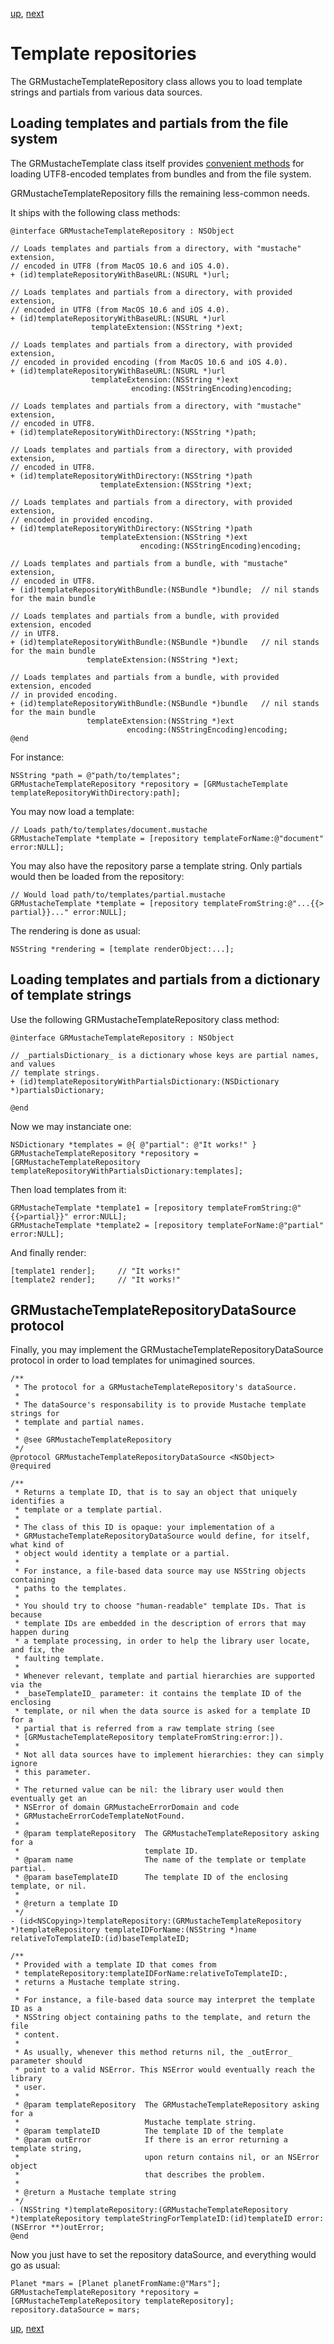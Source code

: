 [up](introduction.md), [next](runtime.md)

Template repositories
=====================

The GRMustacheTemplateRepository class allows you to load template strings and partials from various data sources.


Loading templates and partials from the file system
---------------------------------------------------

The GRMustacheTemplate class itself provides [convenient methods](templates.md) for loading UTF8-encoded templates from bundles and from the file system.

GRMustacheTemplateRepository fills the remaining less-common needs.

It ships with the following class methods:

```objc
@interface GRMustacheTemplateRepository : NSObject

// Loads templates and partials from a directory, with "mustache" extension,
// encoded in UTF8 (from MacOS 10.6 and iOS 4.0).
+ (id)templateRepositoryWithBaseURL:(NSURL *)url;

// Loads templates and partials from a directory, with provided extension,
// encoded in UTF8 (from MacOS 10.6 and iOS 4.0).
+ (id)templateRepositoryWithBaseURL:(NSURL *)url
                  templateExtension:(NSString *)ext;

// Loads templates and partials from a directory, with provided extension,
// encoded in provided encoding (from MacOS 10.6 and iOS 4.0).
+ (id)templateRepositoryWithBaseURL:(NSURL *)url
                  templateExtension:(NSString *)ext
                           encoding:(NSStringEncoding)encoding;

// Loads templates and partials from a directory, with "mustache" extension,
// encoded in UTF8.
+ (id)templateRepositoryWithDirectory:(NSString *)path;

// Loads templates and partials from a directory, with provided extension,
// encoded in UTF8.
+ (id)templateRepositoryWithDirectory:(NSString *)path
                    templateExtension:(NSString *)ext;

// Loads templates and partials from a directory, with provided extension,
// encoded in provided encoding.
+ (id)templateRepositoryWithDirectory:(NSString *)path
                    templateExtension:(NSString *)ext
                             encoding:(NSStringEncoding)encoding;

// Loads templates and partials from a bundle, with "mustache" extension,
// encoded in UTF8.
+ (id)templateRepositoryWithBundle:(NSBundle *)bundle;  // nil stands for the main bundle

// Loads templates and partials from a bundle, with provided extension, encoded
// in UTF8.
+ (id)templateRepositoryWithBundle:(NSBundle *)bundle   // nil stands for the main bundle
                 templateExtension:(NSString *)ext;

// Loads templates and partials from a bundle, with provided extension, encoded
// in provided encoding.
+ (id)templateRepositoryWithBundle:(NSBundle *)bundle   // nil stands for the main bundle
                 templateExtension:(NSString *)ext
                          encoding:(NSStringEncoding)encoding;
@end
```

For instance:

```objc
NSString *path = @"path/to/templates";
GRMustacheTemplateRepository *repository = [GRMustacheTemplate templateRepositoryWithDirectory:path];
```

You may now load a template:

```objc
// Loads path/to/templates/document.mustache
GRMustacheTemplate *template = [repository templateForName:@"document" error:NULL];
```
 
You may also have the repository parse a template string. Only partials would then be loaded from the repository:

```objc
// Would load path/to/templates/partial.mustache
GRMustacheTemplate *template = [repository templateFromString:@"...{{> partial}}..." error:NULL];
```
 
The rendering is done as usual:

```objc
NSString *rendering = [template renderObject:...];
```

Loading templates and partials from a dictionary of template strings
--------------------------------------------------------------------

Use the following GRMustacheTemplateRepository class method:

```objc
@interface GRMustacheTemplateRepository : NSObject

// _partialsDictionary_ is a dictionary whose keys are partial names, and values
// template strings.
+ (id)templateRepositoryWithPartialsDictionary:(NSDictionary *)partialsDictionary;

@end
```

Now we may instanciate one:
    
```objc
NSDictionary *templates = @{ @"partial": @"It works!" }
GRMustacheTemplateRepository *repository = [GRMustacheTemplateRepository templateRepositoryWithPartialsDictionary:templates];
```

Then load templates from it:

```objc
GRMustacheTemplate *template1 = [repository templateFromString:@"{{>partial}}" error:NULL];
GRMustacheTemplate *template2 = [repository templateForName:@"partial" error:NULL];
```

And finally render:

```objc
[template1 render];     // "It works!"
[template2 render];     // "It works!"
```


GRMustacheTemplateRepositoryDataSource protocol
-----------------------------------------------

Finally, you may implement the GRMustacheTemplateRepositoryDataSource protocol in order to load templates for unimagined sources.

```objc
/**
 * The protocol for a GRMustacheTemplateRepository's dataSource.
 * 
 * The dataSource's responsability is to provide Mustache template strings for
 * template and partial names.
 * 
 * @see GRMustacheTemplateRepository
 */
@protocol GRMustacheTemplateRepositoryDataSource <NSObject>
@required

/**
 * Returns a template ID, that is to say an object that uniquely identifies a
 * template or a template partial.
 * 
 * The class of this ID is opaque: your implementation of a
 * GRMustacheTemplateRepositoryDataSource would define, for itself, what kind of
 * object would identity a template or a partial.
 * 
 * For instance, a file-based data source may use NSString objects containing
 * paths to the templates.
 * 
 * You should try to choose "human-readable" template IDs. That is because
 * template IDs are embedded in the description of errors that may happen during
 * a template processing, in order to help the library user locate, and fix, the
 * faulting template.
 * 
 * Whenever relevant, template and partial hierarchies are supported via the
 * _baseTemplateID_ parameter: it contains the template ID of the enclosing
 * template, or nil when the data source is asked for a template ID for a
 * partial that is referred from a raw template string (see
 * [GRMustacheTemplateRepository templateFromString:error:]).
 * 
 * Not all data sources have to implement hierarchies: they can simply ignore
 * this parameter.
 * 
 * The returned value can be nil: the library user would then eventually get an
 * NSError of domain GRMustacheErrorDomain and code
 * GRMustacheErrorCodeTemplateNotFound.
 * 
 * @param templateRepository  The GRMustacheTemplateRepository asking for a
 *                            template ID.
 * @param name                The name of the template or template partial.
 * @param baseTemplateID      The template ID of the enclosing template, or nil.
 *
 * @return a template ID
 */
- (id<NSCopying>)templateRepository:(GRMustacheTemplateRepository *)templateRepository templateIDForName:(NSString *)name relativeToTemplateID:(id)baseTemplateID;

/**
 * Provided with a template ID that comes from
 * templateRepository:templateIDForName:relativeToTemplateID:,
 * returns a Mustache template string.
 * 
 * For instance, a file-based data source may interpret the template ID as a
 * NSString object containing paths to the template, and return the file
 * content.
 * 
 * As usually, whenever this method returns nil, the _outError_ parameter should
 * point to a valid NSError. This NSError would eventually reach the library
 * user.
 * 
 * @param templateRepository  The GRMustacheTemplateRepository asking for a
 *                            Mustache template string.
 * @param templateID          The template ID of the template
 * @param outError            If there is an error returning a template string,
 *                            upon return contains nil, or an NSError object
 *                            that describes the problem.
 *
 * @return a Mustache template string
 */
- (NSString *)templateRepository:(GRMustacheTemplateRepository *)templateRepository templateStringForTemplateID:(id)templateID error:(NSError **)outError;
@end
```

Now you just have to set the repository dataSource, and everything would go as usual:

```objc
Planet *mars = [Planet planetFromName:@"Mars"];
GRMustacheTemplateRepository *repository = [GRMustacheTemplateRepository templateRepository];
repository.dataSource = mars;
```

[up](introduction.md), [next](runtime.md)

